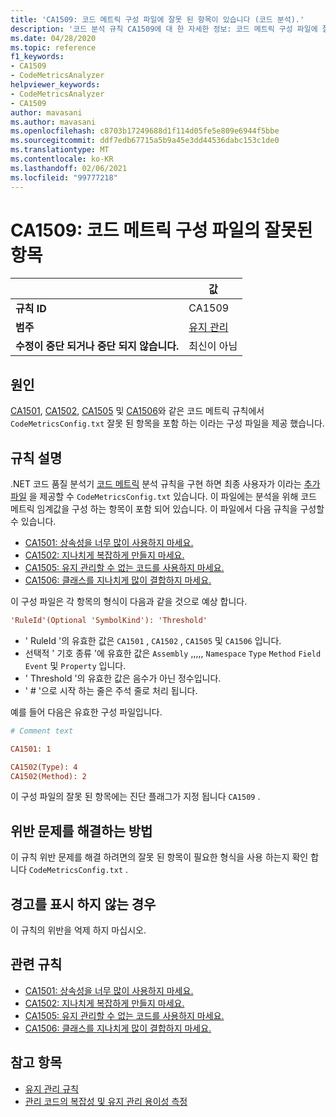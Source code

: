 ```yaml
---
title: 'CA1509: 코드 메트릭 구성 파일에 잘못 된 항목이 있습니다 (코드 분석).'
description: '코드 분석 규칙 CA1509에 대 한 자세한 정보: 코드 메트릭 구성 파일에 잘못 된 항목이 있습니다.'
ms.date: 04/28/2020
ms.topic: reference
f1_keywords:
- CA1509
- CodeMetricsAnalyzer
helpviewer_keywords:
- CodeMetricsAnalyzer
- CA1509
author: mavasani
ms.author: mavasani
ms.openlocfilehash: c8703b17249688d1f114d05fe5e809e6944f5bbe
ms.sourcegitcommit: ddf7edb67715a5b9a45e3dd44536dabc153c1de0
ms.translationtype: MT
ms.contentlocale: ko-KR
ms.lasthandoff: 02/06/2021
ms.locfileid: "99777218"
---
```

# <a name="ca1509-invalid-entry-in-code-metrics-configuration-file"></a>CA1509: 코드 메트릭 구성 파일의 잘못된 항목

| | 값 |
|-|-|
| **규칙 ID** |CA1509|
| **범주** |[유지 관리](maintainability-warnings.md)|
| **수정이 중단 되거나 중단 되지 않습니다.** |최신이 아님|

## <a name="cause"></a>원인

[CA1501](ca1501.md), [CA1502](ca1502.md), [CA1505](ca1505.md) 및 [CA1506](ca1506.md)와 같은 코드 메트릭 규칙에서 `CodeMetricsConfig.txt` 잘못 된 항목을 포함 하는 이라는 구성 파일을 제공 했습니다.

## <a name="rule-description"></a>규칙 설명

.NET 코드 품질 분석기 [코드 메트릭](/visualstudio/code-quality/code-metrics-values) 분석 규칙을 구현 하면 최종 사용자가 이라는 [추가 파일](https://github.com/dotnet/roslyn/blob/release/dev16.6/docs/analyzers/Using%20Additional%20Files.md) 을 제공할 수 `CodeMetricsConfig.txt` 있습니다. 이 파일에는 분석을 위해 코드 메트릭 임계값을 구성 하는 항목이 포함 되어 있습니다. 이 파일에서 다음 규칙을 구성할 수 있습니다.

- [CA1501: 상속성을 너무 많이 사용하지 마세요.](ca1501.md)
- [CA1502: 지나치게 복잡하게 만들지 마세요.](ca1502.md)
- [CA1505: 유지 관리할 수 없는 코드를 사용하지 마세요.](ca1505.md)
- [CA1506: 클래스를 지나치게 많이 결합하지 마세요.](ca1506.md)

이 구성 파일은 각 항목의 형식이 다음과 같을 것으로 예상 합니다.

```ini
'RuleId'(Optional 'SymbolKind'): 'Threshold'
```

- ' RuleId '의 유효한 값은 `CA1501` , `CA1502` , `CA1505` 및 `CA1506` 입니다.
- 선택적 ' 기호 종류 '에 유효한 값은 `Assembly` ,,,,, `Namespace` `Type` `Method` `Field` `Event` 및 `Property` 입니다.
- ' Threshold '의 유효한 값은 음수가 아닌 정수입니다.
- ' # '으로 시작 하는 줄은 주석 줄로 처리 됩니다.

예를 들어 다음은 유효한 구성 파일입니다.

```ini
# Comment text

CA1501: 1

CA1502(Type): 4
CA1502(Method): 2
```

이 구성 파일의 잘못 된 항목에는 진단 플래그가 지정 됩니다 `CA1509` .

## <a name="how-to-fix-violations"></a>위반 문제를 해결하는 방법

이 규칙 위반 문제를 해결 하려면의 잘못 된 항목이 필요한 형식을 사용 하는지 확인 합니다 `CodeMetricsConfig.txt` .

## <a name="when-to-suppress-warnings"></a>경고를 표시 하지 않는 경우

이 규칙의 위반을 억제 하지 마십시오.

## <a name="related-rules"></a>관련 규칙

- [CA1501: 상속성을 너무 많이 사용하지 마세요.](ca1501.md)
- [CA1502: 지나치게 복잡하게 만들지 마세요.](ca1502.md)
- [CA1505: 유지 관리할 수 없는 코드를 사용하지 마세요.](ca1505.md)
- [CA1506: 클래스를 지나치게 많이 결합하지 마세요.](ca1506.md)

## <a name="see-also"></a>참고 항목

- [유지 관리 규칙](maintainability-warnings.md)
- [관리 코드의 복잡성 및 유지 관리 용이성 측정](/visualstudio/code-quality/code-metrics-values)
